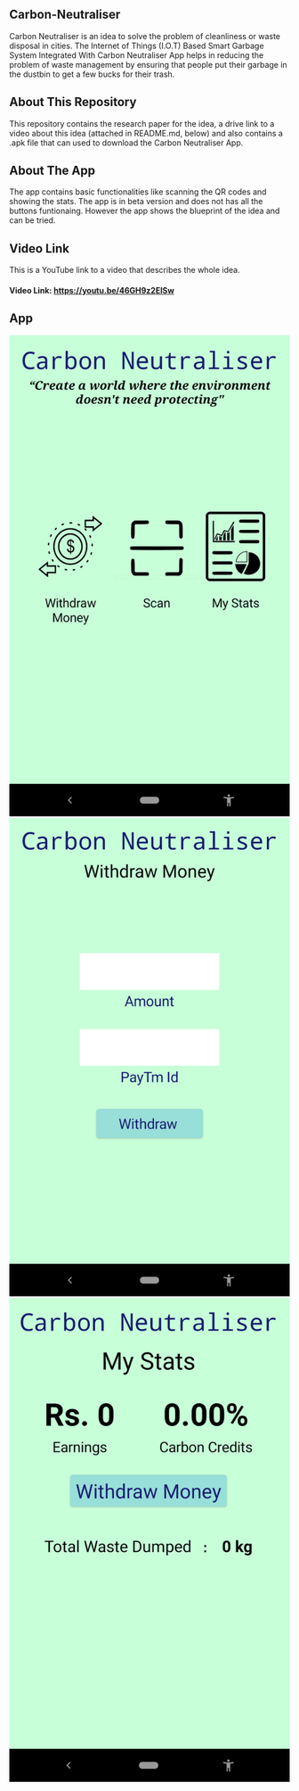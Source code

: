 ## Carbon-Neutraliser
Carbon Neutraliser is an idea to solve the problem of cleanliness or waste disposal in cities. The Internet of Things (I.O.T) Based Smart Garbage System Integrated With Carbon Neutraliser App helps in reducing the problem of waste management by ensuring that people put their garbage in the dustbin to get a few bucks for their trash. 

## About This Repository
This repository contains the research paper for the idea, a drive link to a video about this idea (attached in README.md, below) and also contains a .apk file that can used to download the Carbon Neutraliser App.

## About The App
The app contains basic functionalities like scanning the QR codes and showing the stats. The app is in beta version and does not has all the buttons funtionaing.  However the app shows the blueprint of the idea and can be tried.

## Video Link
 This is a YouTube link to a video that describes the whole idea.
#### Video Link: https://youtu.be/46GH9z2EISw
 
## App
![alt text](https://github.com/Pratye/Carbon-Neutraliser/blob/main/images/home.png)
![alt text](https://github.com/Pratye/Carbon-Neutraliser/blob/main/images/2.png)
![alt text](https://github.com/Pratye/Carbon-Neutraliser/blob/main/images/1.png)
